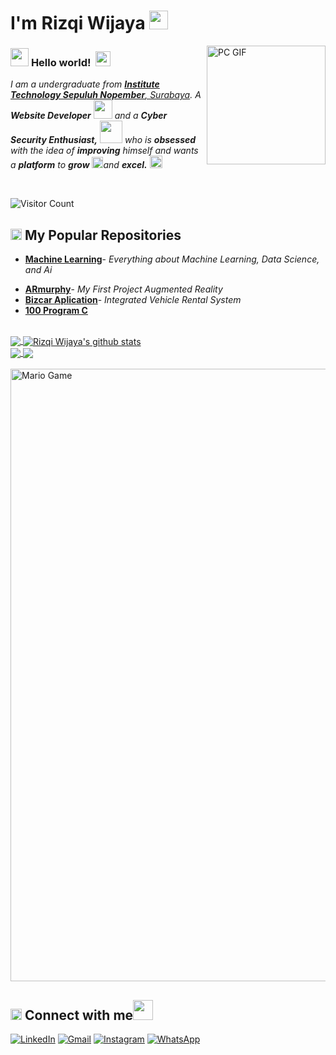 # I'm Rizqi Wijaya <img src="https://github.com/rizwijaya/rizwijaya/blob/main/Assets/Mario_Hello_Big.gif" width="30px">

<img align="right" alt="PC GIF" src="https://github.com/rizwijaya/rizwijaya/blob/main/Assets/PC.gif" width="190" />

### <img src="https://github.com/rizwijaya/rizwijaya/blob/main/Assets/Hi.gif" width="29px"> **Hello world!** &nbsp;<img src="https://github.com/rizwijaya/rizwijaya/blob/main/Assets/Earth.gif" width="24px">

<p>
  <em>
    I am a undergraduate from <a href="https://www.its.ac.id/"> <b>Institute Technology Sepuluh Nopember</b>, Surabaya</a>.  
    A <b>Website Developer</b> <img src="https://github.com/rizwijaya/rizwijaya/blob/main/Assets/Designer.gif" width="30px"> and a <b>Cyber Security Enthusiast,</b>&nbsp;<img src="https://github.com/rizwijaya/rizwijaya/blob/main/Assets/Developer.gif" width="36px">  who is <b>obsessed</b>
    with the idea of <b>improving</b> himself and wants a <b>platform</b> to 
    <b>grow</b> <img src="https://github.com/rizwijaya/rizwijaya/blob/main/Assets/Rocket.gif" width="18px">and 
    <b>excel.</b> <img src="https://github.com/rizwijaya/rizwijaya/blob/main/Assets/Medal.gif" width="20px">
  </em>  
</p>

<br>

![Visitor Count](https://profile-counter.glitch.me/{rizwijaya}/count.svg)

## <img src="https://github.com/rizwijaya/rizwijaya/blob/main/Assets/Medal.gif" height="18px"> My Popular Repositories

- [**Machine Learning**](https://github.com/rizwijaya/machine-learning)- *Everything about Machine Learning, Data Science, and Ai*
<!-- - [**Exacta Application**](https://github.com/rizwijaya/web-biz)- *QR Code-Based Ticket and Attendance Management System* -->
- [**ARmurphy**](https://github.com/rizwijaya/ARmurphy)- *My First Project Augmented Reality*
- [**Bizcar Aplication**](https://github.com/rizwijaya/web-biz)- *Integrated Vehicle Rental System*
- [**100 Program C**](https://github.com/rizwijaya/program-c) 

<br>

<a href="https://github.com/rizwijaya">
  <img align="center" src="https://github-readme-stats.vercel.app/api/top-langs/?username=rizwijaya&theme=dark&hide_langs_below=1" />
</a>

<a href="https://github.com/rizwijaya">
 <img align="center" src="https://github-readme-stats.vercel.app/api?username=rizwijaya&show_icons=true&theme=dark&line_height=27" alt="Rizqi Wijaya's github stats"/>
</a>

<br>

<a href="https://github.com/rizwijaya/ARmurphy">
 <img align="center" src="https://github-readme-stats.vercel.app/api/pin/?username=rizwijaya&repo=ARmurphy&theme=dark" />
</a>

<a href="https://github.com/rizwijaya/web-biz">
  <img align="center" src="https://github-readme-stats.vercel.app/api/pin/?username=rizwijaya&repo=web-biz&theme=dark" />
</a>

<br>

<br>

<img src="https://github.com/rizwijaya/rizwijaya/blob/main/Assets/Mario_Gameplay.gif" alt="Mario Game" width="980">

<br>

## <img src="https://github.com/rizwijaya/rizwijaya/blob/main/Assets/hmm.gif" height="18px"> Connect with me<img src="https://github.com/rizwijaya/rizwijaya/blob/main/Assets/Handshake.gif" height="32px"> 

<p>
    <a href="https://www.linkedin.com/in/muhammad-rizqi-wijaya" target="_blank"><img alt="LinkedIn" src="https://img.shields.io/badge/linkedin-%230077B5.svg?&style=for-the-badge&logo=linkedin&logoColor=white" /></a> 
    <a href="mailto:rizwijaya241@gmail.com" target="_blank"><img alt="Gmail" src="https://img.shields.io/badge/gmail-D14836?&style=for-the-badge&logo=gmail&logoColor=white" /></a>  
    <a href="https://www.instagram.com/rizwijaya21" target="_blank"><img alt="Instagram" src="https://img.shields.io/badge/instagram-%23E4405F.svg?&style=for-the-badge&logo=instagram&logoColor=white" /></a>  
   <a href="http://wa.me/" target="_blank"><img alt="WhatsApp" src="https://img.shields.io/badge/WHATSAPP-25D366?&style=for-the-badge&logo=whatsapp&logoColor=white" /></a>
</p>
